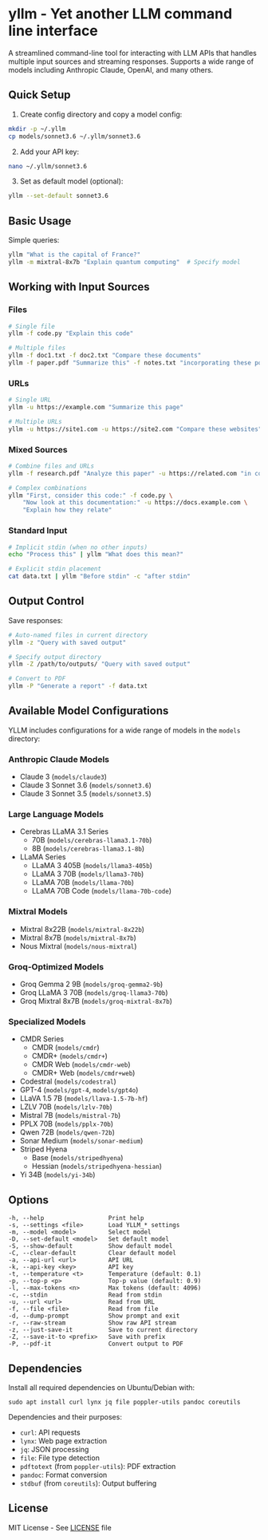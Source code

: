 # yllm - Yet another LLM command line interface

A streamlined command-line tool for interacting with LLM APIs that handles multiple input sources and streaming responses. Supports a wide range of models including Anthropic Claude, OpenAI, and many others.

## Quick Setup

1. Create config directory and copy a model config:
```bash
mkdir -p ~/.yllm
cp models/sonnet3.6 ~/.yllm/sonnet3.6
```

2. Add your API key:
```bash
nano ~/.yllm/sonnet3.6
```

3. Set as default model (optional):
```bash
yllm --set-default sonnet3.6
```

## Basic Usage

Simple queries:
```bash
yllm "What is the capital of France?"
yllm -m mixtral-8x7b "Explain quantum computing"  # Specify model
```

## Working with Input Sources

### Files
```bash
# Single file
yllm -f code.py "Explain this code"

# Multiple files
yllm -f doc1.txt -f doc2.txt "Compare these documents"
yllm -f paper.pdf "Summarize this" -f notes.txt "incorporating these points"
```

### URLs
```bash
# Single URL
yllm -u https://example.com "Summarize this page"

# Multiple URLs
yllm -u https://site1.com -u https://site2.com "Compare these websites"
```

### Mixed Sources
```bash
# Combine files and URLs
yllm -f research.pdf "Analyze this paper" -u https://related.com "in context of this article"

# Complex combinations
yllm "First, consider this code:" -f code.py \
    "Now look at this documentation:" -u https://docs.example.com \
    "Explain how they relate"
```

### Standard Input
```bash
# Implicit stdin (when no other inputs)
echo "Process this" | yllm "What does this mean?"

# Explicit stdin placement
cat data.txt | yllm "Before stdin" -c "after stdin"
```

## Output Control

Save responses:
```bash
# Auto-named files in current directory
yllm -z "Query with saved output"

# Specify output directory
yllm -Z /path/to/outputs/ "Query with saved output"

# Convert to PDF
yllm -P "Generate a report" -f data.txt
```

## Available Model Configurations

YLLM includes configurations for a wide range of models in the `models` directory:

### Anthropic Claude Models
- Claude 3 (`models/claude3`)
- Claude 3 Sonnet 3.6 (`models/sonnet3.6`)
- Claude 3 Sonnet 3.5 (`models/sonnet3.5`)

### Large Language Models
- Cerebras LLaMA 3.1 Series
  - 70B (`models/cerebras-llama3.1-70b`)
  - 8B (`models/cerebras-llama3.1-8b`)
- LLaMA Series
  - LLaMA 3 405B (`models/llama3-405b`)
  - LLaMA 3 70B (`models/llama3-70b`)
  - LLaMA 70B (`models/llama-70b`)
  - LLaMA 70B Code (`models/llama-70b-code`)

### Mixtral Models
- Mixtral 8x22B (`models/mixtral-8x22b`)
- Mixtral 8x7B (`models/mixtral-8x7b`)
- Nous Mixtral (`models/nous-mixtral`)

### Groq-Optimized Models
- Groq Gemma 2 9B (`models/groq-gemma2-9b`)
- Groq LLaMA 3 70B (`models/groq-llama3-70b`)
- Groq Mixtral 8x7B (`models/groq-mixtral-8x7b`)

### Specialized Models
- CMDR Series
  - CMDR (`models/cmdr`)
  - CMDR+ (`models/cmdr+`)
  - CMDR Web (`models/cmdr-web`)
  - CMDR+ Web (`models/cmdr+web`)
- Codestral (`models/codestral`)
- GPT-4 (`models/gpt-4`, `models/gpt4o`)
- LLaVA 1.5 7B (`models/llava-1.5-7b-hf`)
- LZLV 70B (`models/lzlv-70b`)
- Mistral 7B (`models/mistral-7b`)
- PPLX 70B (`models/pplx-70b`)
- Qwen 72B (`models/qwen-72b`)
- Sonar Medium (`models/sonar-medium`)
- Striped Hyena
  - Base (`models/stripedhyena`)
  - Hessian (`models/stripedhyena-hessian`)
- Yi 34B (`models/yi-34b`)

## Options

```shell
-h, --help                  Print help
-s, --settings <file>       Load YLLM_* settings
-m, --model <model>         Select model
-D, --set-default <model>   Set default model
-S, --show-default          Show default model
-C, --clear-default         Clear default model
-a, --api-url <url>         API URL
-k, --api-key <key>         API key
-t, --temperature <t>       Temperature (default: 0.1)
-p, --top-p <p>             Top-p value (default: 0.9)
-l, --max-tokens <n>        Max tokens (default: 4096)
-c, --stdin                 Read from stdin
-u, --url <url>             Read from URL
-f, --file <file>           Read from file
-d, --dump-prompt           Show prompt and exit
-r, --raw-stream            Show raw API stream
-z, --just-save-it          Save to current directory
-Z, --save-it-to <prefix>   Save with prefix
-P, --pdf-it                Convert output to PDF
```

## Dependencies

Install all required dependencies on Ubuntu/Debian with:

```shell
sudo apt install curl lynx jq file poppler-utils pandoc coreutils
```

Dependencies and their purposes:
- `curl`: API requests
- `lynx`: Web page extraction
- `jq`: JSON processing
- `file`: File type detection
- `pdftotext` (from `poppler-utils`): PDF extraction
- `pandoc`: Format conversion
- `stdbuf` (from `coreutils`): Output buffering

## License

MIT License - See [LICENSE](LICENSE) file
